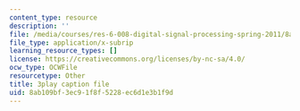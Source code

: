 ```yaml
---
content_type: resource
description: ''
file: /media/courses/res-6-008-digital-signal-processing-spring-2011/8ab109bf3ec91f8f5228ec6d1e3b1f9d_OQNR099y8mM.srt
file_type: application/x-subrip
learning_resource_types: []
license: https://creativecommons.org/licenses/by-nc-sa/4.0/
ocw_type: OCWFile
resourcetype: Other
title: 3play caption file
uid: 8ab109bf-3ec9-1f8f-5228-ec6d1e3b1f9d
---
```

